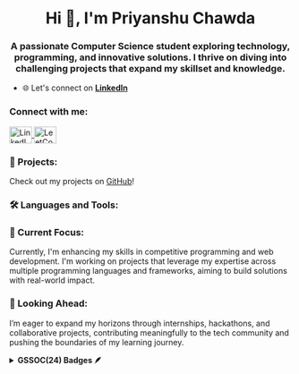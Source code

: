 <h1 align="center">Hi 👋, I'm Priyanshu Chawda</h1>
<h3 align="center">A passionate Computer Science student exploring technology, programming, and innovative solutions. I thrive on diving into challenging projects that expand my skillset and knowledge.</h3>

- 🌐 Let's connect on **[LinkedIn](https://linkedin.com/in/priyanshuchawda)**

<h3 align="left">Connect with me:</h3>
<p align="left">
    <a href="https://linkedin.com/in/priyanshuchawda" target="blank">
        <img align="center" src="https://raw.githubusercontent.com/rahuldkjain/github-profile-readme-generator/master/src/images/icons/Social/linked-in-alt.svg" alt="LinkedIn" height="30" width="40" />
    </a>
    <a href="https://www.leetcode.com/priyanshuchawda" target="blank">
        <img align="center" src="https://raw.githubusercontent.com/rahuldkjain/github-profile-readme-generator/master/src/images/icons/Social/leet-code.svg" alt="LeetCode" height="30" width="40" />
    </a>
</p>

<h3 align="left">🌟 Projects:</h3>
<p align="left">
    Check out my projects on <a href="https://github.com/priyanshuchawda?tab=repositories" target="_blank">GitHub</a>!
</p>

<h3 align="left">🛠️ Languages and Tools:</h3>


<h3 align="left">🚀 Current Focus:</h3>
<p align="left">Currently, I'm enhancing my skills in competitive programming and web development. I'm working on projects that leverage my expertise across multiple programming languages and frameworks, aiming to build solutions with real-world impact.</p>

<h3 align="left">🔭 Looking Ahead:</h3>
<p align="left">I’m eager to expand my horizons through internships, hackathons, and collaborative projects, contributing meaningfully to the tech community and pushing the boundaries of my learning journey.</p>


<details>	
 <summary><b>GSSOC(24) Badges 🪶</b></summary><br>
<div style='display:flex; align-items:center; gap: 10px;' align='center'><a href="https://gssoc.girlscript.tech/leaderboard">
<img src="https://raw.githubusercontent.com/GSSoC24/Postman-Challenge/main/docs/assets/Postman%20White.png" width="100px" height="100px" />

 
</div>
</details>



